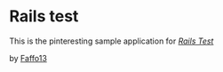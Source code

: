 # Rails test

This is the pinteresting sample application for
[*Rails Test*](http://railstest.com)

by [Faffo13](http://faffo13.com)